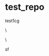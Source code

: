 # test_repo
test1cg






\






\
































sf




















































































